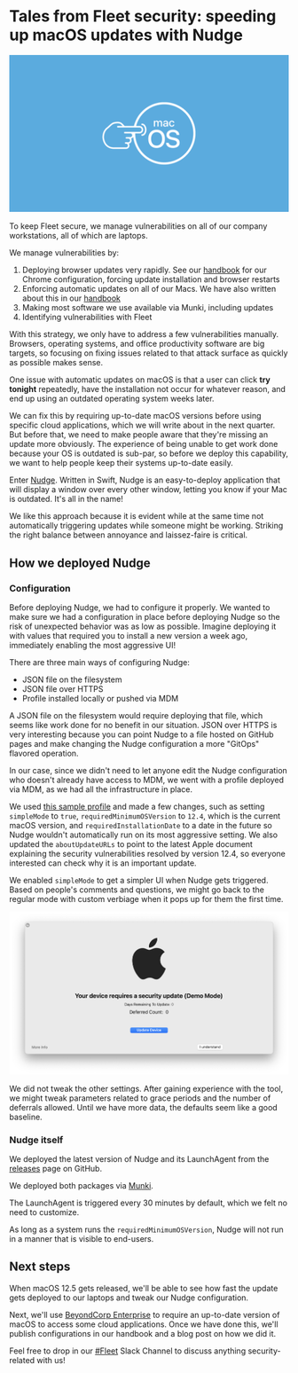 # Tales from Fleet security: speeding up macOS updates with Nudge

![SOC 2 type 1 certified](../website/assets/images/articles/tales-from-fleet-nudge-cover-1600x900@2x.jpg)

To keep Fleet secure, we manage vulnerabilities on all of our company workstations, all of which are laptops. 

We manage vulnerabilities by:

1. Deploying browser updates very rapidly. See our [handbook](https://fleetdm.com/handbook/security#chrome-configuration) for our Chrome configuration, forcing update installation and browser restarts
2. Enforcing automatic updates on all of our Macs. We have also written about this in our [handbook](https://fleetdm.com/handbook/security#how-we-protect-end-user-devices)
3. Making most software we use available via Munki, including updates
4. Identifying vulnerabilities with Fleet

With this strategy, we only have to address a few vulnerabilities manually. Browsers, operating systems, and office productivity software are big targets, so focusing on fixing issues related to that attack surface as quickly as possible makes sense.

One issue with automatic updates on macOS is that a user can click **try tonight** repeatedly, have the installation not occur for whatever reason, and end up using an outdated operating system weeks later.

We can fix this by requiring up-to-date macOS versions before using specific cloud applications, which we will write about in the next quarter. But before that, we need to make people aware that they're missing an update more obviously. The experience of being unable to get work done because your OS is outdated is sub-par, so before we deploy this capability, we want to help people keep their systems up-to-date easily.

Enter [Nudge](https://github.com/macadmins/nudge). Written in Swift, Nudge is an easy-to-deploy application that will display a window over every other window, letting you know if your Mac is outdated. It's all in the name!

We like this approach because it is evident while at the same time not automatically triggering updates while someone might be working. Striking the right balance between annoyance and laissez-faire is critical.

## How we deployed Nudge

### Configuration
Before deploying Nudge, we had to configure it properly. We wanted to make sure we had a configuration in place before deploying Nudge so the risk of unexpected behavior was as low as possible. Imagine deploying it with values that required you to install a new version a week ago, immediately enabling the most aggressive UI!

There are three main ways of configuring Nudge:

* JSON file on the filesystem
* JSON file over HTTPS
* Profile installed locally or pushed via MDM

A JSON file on the filesystem would require deploying that file, which seems like work done for no benefit in our situation. JSON over HTTPS is very interesting because you can point Nudge to a file hosted on GitHub pages and make changing the Nudge configuration a more "GitOps" flavored operation.

In our case, since we didn't need to let anyone edit the Nudge configuration who doesn't already have access to MDM, we went with a profile deployed via MDM, as we had all the infrastructure in place.

We used [this sample profile](https://github.com/macadmins/nudge/blob/main/Example%20Assets/com.github.macadmins.Nudge.mobileconfig) and made a few changes, such as setting `simpleMode` to `true`, `requiredMinimumOSVersion` to `12.4`, which is the current macOS version, and `requiredInstallationDate` to a date in the future so Nudge wouldn't automatically run on its most aggressive setting. We also updated the `aboutUpdateURLs` to point to the latest Apple document explaining the security vulnerabilities resolved by version 12.4, so everyone interested can check why it is an important update.

We enabled `simpleMode` to get a simpler UI when Nudge gets triggered. Based on people's comments and questions, we might go back to the regular mode with custom verbiage when it pops up for them the first time.

![Simple mode](../website/assets/images/articles/tales-from-fleet-security-speeding-up-macos-updates-with-nudge-1-1012x590@2x.png)

We did not tweak the other settings. After gaining experience with the tool, we might tweak parameters related to grace periods and the number of deferrals allowed. Until we have more data, the defaults seem like a good baseline.

### Nudge itself

We deployed the latest version of Nudge and its LaunchAgent from the [releases](https://github.com/macadmins/nudge/releases) page on GitHub.

We deployed both packages via [Munki](https://github.com/munki/munki).

The LaunchAgent is triggered every 30 minutes by default, which we felt no need to customize.

As long as a system runs the `requiredMinimumOSVersion`, Nudge will not run in a manner that is visible to end-users.


## Next steps

When macOS 12.5 gets released, we'll be able to see how fast the update gets deployed to our laptops and tweak our Nudge configuration.

Next, we'll use [BeyondCorp Enterprise](https://cloud.google.com/beyondcorp-enterprise) to require an up-to-date version of macOS to access some cloud applications. Once we have done this, we'll publish configurations in our handbook and a blog post on how we did it.

Feel free to drop in our [#Fleet](https://fleetdm.com/slack) Slack Channel to discuss anything security-related with us!

<meta name="category" value="security">
<meta name="authorFullName" value="Guillaume Ross">
<meta name="authorGitHubUsername" value="GuillaumeRoss">
<meta name="publishedOn" value="2022-07-05">
<meta name="articleTitle" value="Tales from Fleet security: speeding up macOS updates with Nudge">
<meta name="articleImageUrl" value="../website/assets/images/articles/tales-from-fleet-nudge-cover-1600x900@2x.jpg">
